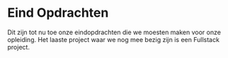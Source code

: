 # Eind Opdrachten
Dit zijn tot nu toe onze eindopdrachten die we moesten maken voor onze opleiding. Het laaste project waar we nog mee bezig zijn is een Fullstack project.

